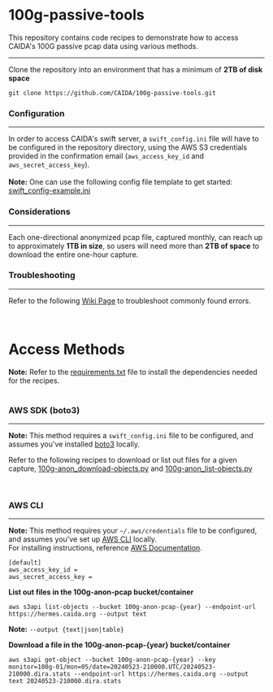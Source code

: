 # 100g-passive-tools
This repository contains code recipes to demonstrate how to access CAIDA's 100G passive pcap data using various methods.

---
Clone the repository into an environment that has a minimum of **2TB of disk space**
```
git clone https://github.com/CAIDA/100g-passive-tools.git
```

### Configuration
---
In order to access CAIDA's swift server, a `swift_config.ini` file will have to be configured in the repository directory, using the AWS S3 credentials provided in the confirmation email (`aws_access_key_id` and `aws_secret_access_key`).<br/><br/>
**Note:** One can use the following config file template to get started: [swift_config-example.ini](https://github.com/CAIDA/100g-passive-tools/blob/main/swift_config-example.ini)

### Considerations

---
Each one-directional anonymized pcap file, captured monthly, can reach up to approximately **1TB in size**, so users will need more than **2TB of space** to download the entire one-hour capture.

### Troubleshooting

---
Refer to the following [Wiki Page](https://github.com/CAIDA/100g-passive-tools/wiki/Troubleshooting) to troubleshoot commonly found errors.

<br/>

# Access Methods
**Note:** Refer to the [requirements.txt](https://github.com/CAIDA/100g-passive-tools/blob/main/requirements.txt) file to install the dependencies needed for the recipes.
<br/><br/>

### AWS SDK (boto3)

---
**Note:** This method requires a `swift_config.ini` file to be configured, and assumes you've installed [boto3](https://boto3.amazonaws.com/v1/documentation/api/latest/index.html) locally.

Refer to the following recipes to download or list out files for a given capture, [100g-anon_download-objects.py](https://github.com/CAIDA/100g-passive-tools/blob/main/100g-anon_download-objects.py) and [100g-anon_list-objects.py](https://github.com/CAIDA/100g-passive-tools/blob/main/100g-anon_list-objects.py)

<br/>

### AWS CLI

---
**Note:** This method requires your `~/.aws/credentials` file to be configured, and assumes you've set up [AWS CLI](https://docs.aws.amazon.com/cli/latest/userguide/cli-chap-welcome.html) locally.<br/>
For installing instructions, reference [AWS Documentation](https://docs.aws.amazon.com/cli/latest/userguide/getting-started-install.html).
```
[default]
aws_access_key_id = 
aws_secret_access_key = 
```

**List out files in the 100g-anon-pcap bucket/container**<br/>
```
aws s3api list-objects --bucket 100g-anon-pcap-{year} --endpoint-url https://hermes.caida.org --output text
```
**Note:** `--output {text|json|table}`

**Download a file in the 100g-anon-pcap-{year} bucket/container**<br/>
```
aws s3api get-object --bucket 100g-anon-pcap-{year} --key monitor=100g-01/mon=05/date=20240523-210000.UTC/20240523-210000.dira.stats --endpoint-url https://hermes.caida.org --output text 20240523-210000.dira.stats
```

